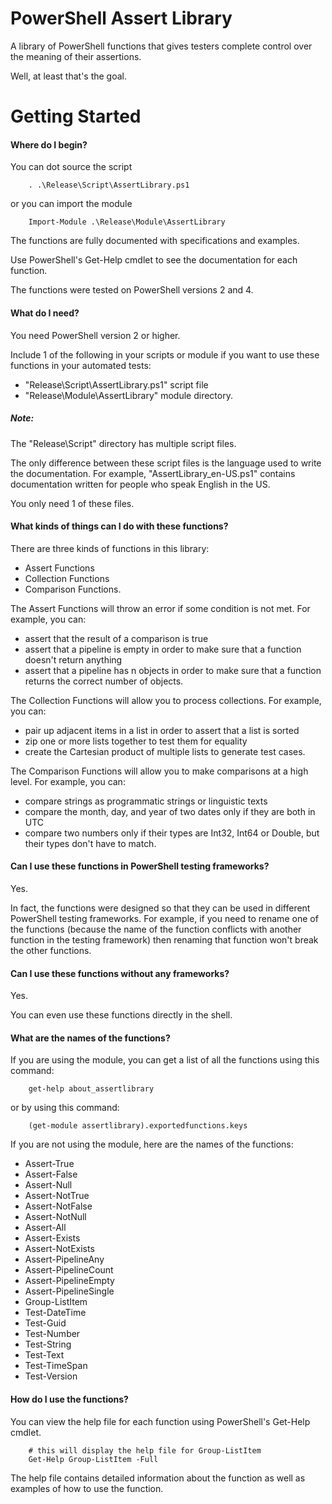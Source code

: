 # PowerShell Assert Library
A library of PowerShell functions that gives testers complete control over the meaning of their assertions.

Well, at least that's the goal.

# Getting Started

#### Where do I begin?
You can dot source the script
```
    . .\Release\Script\AssertLibrary.ps1
```
or you can import the module
```
    Import-Module .\Release\Module\AssertLibrary
```

The functions are fully documented with specifications and examples.

Use PowerShell's Get-Help cmdlet to see the documentation for each function.

The functions were tested on PowerShell versions 2 and 4.

#### What do I need?
You need PowerShell version 2 or higher.

Include 1 of the following in your scripts or module if you want to use these functions in your automated tests:
* "Release\Script\AssertLibrary.ps1" script file
* "Release\Module\AssertLibrary\" module directory.

##### Note:
The "Release\Script\" directory has multiple script files.

The only difference between these script files is the language used to write the documentation. For example, "AssertLibrary_en-US.ps1" contains documentation written for people who speak English in the US.

You only need 1 of these files.

#### What kinds of things can I do with these functions?
There are three kinds of functions in this library:
* Assert Functions
* Collection Functions
* Comparison Functions.

The Assert Functions will throw an error if some condition is not met. For example, you can:
* assert that the result of a comparison is true
* assert that a pipeline is empty in order to make sure that a function doesn't return anything
* assert that a pipeline has n objects in order to make sure that a function returns the correct number of objects.

The Collection Functions will allow you to process collections. For example, you can:
* pair up adjacent items in a list in order to assert that a list is sorted
* zip one or more lists together to test them for equality
* create the Cartesian product of multiple lists to generate test cases.

The Comparison Functions will allow you to make comparisons at a high level. For example, you can:
* compare strings as programmatic strings or linguistic texts
* compare the month, day, and year of two dates only if they are both in UTC
* compare two numbers only if their types are Int32, Int64 or Double, but their types don't have to match.

#### Can I use these functions in PowerShell testing frameworks?
Yes.

In fact, the functions were designed so that they can be used in different PowerShell testing frameworks. For example, if you need to rename one of the functions (because the name of the function conflicts with another function in the testing framework) then renaming that function won't break the other functions.

#### Can I use these functions without any frameworks?
Yes.

You can even use these functions directly in the shell.

#### What are the names of the functions?
If you are using the module, you can get a list of all the functions using this command:
````
    get-help about_assertlibrary
````
or by using this command:
````
    (get-module assertlibrary).exportedfunctions.keys
````

If you are not using the module, here are the names of the functions:
* Assert-True
* Assert-False
* Assert-Null
* Assert-NotTrue
* Assert-NotFalse
* Assert-NotNull
* Assert-All
* Assert-Exists
* Assert-NotExists
* Assert-PipelineAny
* Assert-PipelineCount
* Assert-PipelineEmpty
* Assert-PipelineSingle
* Group-ListItem
* Test-DateTime
* Test-Guid
* Test-Number
* Test-String
* Test-Text
* Test-TimeSpan
* Test-Version

#### How do I use the functions?
You can view the help file for each function using PowerShell's Get-Help cmdlet.
````
    # this will display the help file for Group-ListItem
    Get-Help Group-ListItem -Full
````
The help file contains detailed information about the function as well as examples of how to use the function.

